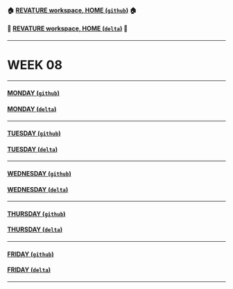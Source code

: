 #### :house: [REVATURE workspace, HOME (`github`)](https://github.com/joedonline/REVATURE__workspace)  :house:
#### :house_with_garden: [REVATURE workspace, HOME (`delta`)](https://github.com/deltachannel/REVATURE__workspace) :house_with_garden:
---
# WEEK 08

---
#### [MONDAY (`github`)](https://github.com/joedonline/REVATURE__workspace/tree/master/WEEK__08/__01_MONDAY)
#### [MONDAY (`delta`)](https://github.com/deltachannel/REVATURE__workspace/tree/master/WEEK__08/__01_MONDAY)

---
#### [TUESDAY (`github`)](https://github.com/joedonline/REVATURE__workspace/tree/master/WEEK__08/__02_TUESDAY)
#### [TUESDAY (`delta`)](https://github.com/deltachannel/REVATURE__workspace/tree/master/WEEK__08/__02_TUESDAY)

---
#### [WEDNESDAY (`github`)](https://github.com/joedonline/REVATURE__workspace/tree/master/WEEK__08/__03_WEDNESDAY)
#### [WEDNESDAY (`delta`)](https://github.com/deltachannel/REVATURE__workspace/tree/master/WEEK__08/__03_WEDNESDAY)

---
#### [THURSDAY (`github`)](https://github.com/joedonline/REVATURE__workspace/tree/master/WEEK__08/__04_THURSDAY)
#### [THURSDAY (`delta`)](https://github.com/deltachannel/REVATURE__workspace/tree/master/WEEK__08/__04_THURSDAY)

---
#### [FRIDAY (`github`)](https://github.com/joedonline/REVATURE__workspace/tree/master/WEEK__08/__05_FRIDAY)
#### [FRIDAY (`delta`)](https://github.com/deltachannel/REVATURE__workspace/tree/master/WEEK__08/__05_FRIDAY)

---
